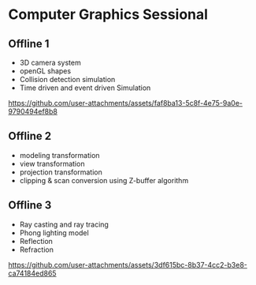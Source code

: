 # Computer Graphics Sessional

Offline 1
---
* 3D camera system
* openGL shapes
* Collision detection simulation
* Time driven and event driven Simulation

https://github.com/user-attachments/assets/faf8ba13-5c8f-4e75-9a0e-9790494ef8b8

Offline 2
---
* modeling transformation
* view transformation
* projection transformation
* clipping & scan conversion using Z-buffer algorithm

Offline 3
---
 - Ray casting and ray tracing
 - Phong lighting model
 - Reflection
 - Refraction

https://github.com/user-attachments/assets/3df615bc-8b37-4cc2-b3e8-ca74184ed865

